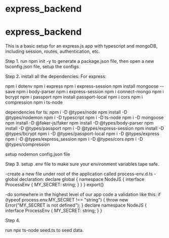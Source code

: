 # express_backend

# express_backend

This is a basic setup for an express.js app with typescript and mongoDB, including session, routes, authentication, etc.

Step 1.
run npm init -y to generate a package.json file, then open a new tsconfig.json file, setup the configs.

Step 2.
install all the dependencies:
For express:

npm i dotenv
npm i express
npm i express-session
npm install mongoose --save
npm i body-parser
npm i express-session
npm i connect-mongo
npm i bcrypt
npm i passport
npm install passport-local
npm i cors
npm i compression
npm i ts-node

dependencies for ts:
npm i -D @types/node
npm install -D @types/nodemon
npm i -D typescript
npm i -D ts-node
npm i -D mongoose
npm install -D @faker-js/faker
npm install -D @types/body-parser
npm install -D @types/passport
npm i -D @types/express-session
npm install -D @types/bcrypt
npm i -D @types/passport-local
npm i -D @types/express
npm i -D @types/express_session
npm i -D @types/cors
npm i -D @types/compression

setup nodemon config.json file

Step 3.
setup .env file to make sure your environment variables tape safe.

-create a new file under root of the application called process-env.d.ts
-global declaration:
declare global {
  namespace NodeJS {
    interface ProcessEnv {
      MY_SECRET: string;
    }
  }
}
export{}

-do somewhere in the highest level of our app code a validation like this:
if (typeof process.env.MY_SECRET !== "string") {
  throw new Error("MY_SECRET is not defined");
}
declare namespace NodeJS {
  interface ProcessEnv {
    MY_SECRET: string;
  }
}

Step 4.

run npx ts-node seed.ts to seed data.
